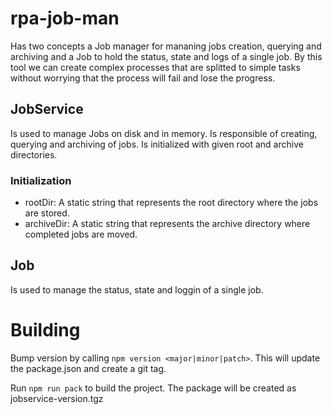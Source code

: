# rpa-job-man

Has two concepts a Job manager for mananing jobs creation, querying and archiving and a Job to hold the status, state and logs of a single job. By this tool we can create complex processes that are splitted to simple tasks without worrying that the process will fail and lose the progress.

## JobService

Is used to manage Jobs on disk and in memory. Is responsible of creating, querying and archiving of jobs. Is initialized with given root and archive directories.

### Initialization

- rootDir: A static string that represents the root directory where the jobs are stored.
- archiveDir: A static string that represents the archive directory where completed jobs are moved.

## Job

Is used to manage the status, state and loggin of a single job.

# Building

Bump version by calling `npm version <major|minor|patch>`. This will update the package.json and create a git tag.

Run `npm run pack` to build the project. The package will be created as jobservice-version.tgz
